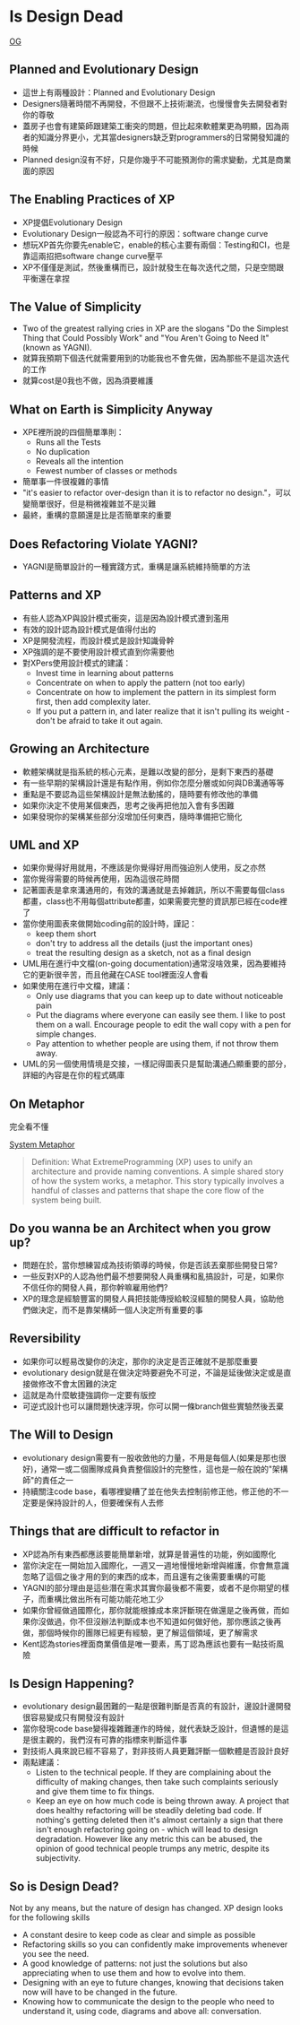 # Is Design Dead

[OG](https://martinfowler.com/articles/designDead.html)

## Planned and Evolutionary Design

- 這世上有兩種設計：Planned and Evolutionary Design
- Designers隨著時間不再開發，不但跟不上技術潮流，也慢慢會失去開發者對你的尊敬
- 蓋房子也會有建築師跟建築工衝突的問題，但比起來軟體業更為明顯，因為兩者的知識分界更小，尤其當designers缺乏對programmers的日常開發知識的時候
- Planned design沒有不好，只是你幾乎不可能預測你的需求變動，尤其是商業面的原因

## The Enabling Practices of XP

- XP提倡Evolutionary Design
- Evolutionary Design一般認為不可行的原因：software change curve
- 想玩XP首先你要先enable它，enable的核心主要有兩個：Testing和CI，也是靠這兩招把software change curve壓平
- XP不僅僅是測試，然後重構而已，設計就發生在每次迭代之間，只是空間跟平衡還在拿捏

## The Value of Simplicity

- Two of the greatest rallying cries in XP are the slogans "Do the Simplest Thing that Could Possibly Work" and "You Aren't Going to Need It" (known as YAGNI).
- 就算我預期下個迭代就需要用到的功能我也不會先做，因為那些不是這次迭代的工作
- 就算cost是0我也不做，因為須要維護

## What on Earth is Simplicity Anyway

- XPE裡所說的四個簡單準則：
  - Runs all the Tests
  - No duplication
  - Reveals all the intention
  - Fewest number of classes or methods
- 簡單事一件很複雜的事情
- "it's easier to refactor over-design than it is to refactor no design."，可以變簡單很好，但是稍微複雜並不是災難
- 最終，重構的意願還是比是否簡單來的重要

## Does Refactoring Violate YAGNI?

- YAGNI是簡單設計的一種實踐方式，重構是讓系統維持簡單的方法

## Patterns and XP

- 有些人認為XP與設計模式衝突，這是因為設計模式遭到濫用
- 有效的設計認為設計模式是值得付出的
- XP是開發流程，而設計模式是設計知識骨幹
- XP強調的是不要使用設計模式直到你需要他
- 對XPers使用設計模式的建議：
  - Invest time in learning about patterns
  - Concentrate on when to apply the pattern (not too early)
  - Concentrate on how to implement the pattern in its simplest form first, then add complexity later.
  - If you put a pattern in, and later realize that it isn't pulling its weight - don't be afraid to take it out again.

## Growing an Architecture

- 軟體架構就是指系統的核心元素，是難以改變的部分，是剩下東西的基礎
- 有一些早期的架構設計還是有點作用，例如你怎麼分層或如何與DB溝通等等
- 重點是不要認為這些架構設計是無法動搖的，隨時要有修改他的準備
- 如果你決定不使用某個東西，思考之後再把他加入會有多困難
- 如果發現你的架構某些部分沒增加任何東西，隨時準備把它簡化

## UML and XP

- 如果你覺得好用就用，不應該是你覺得好用而強迫別人使用，反之亦然
- 當你覺得需要的時候再使用，因為這很花時間
- 記著圖表是拿來溝通用的，有效的溝通就是去掉雜訊，所以不需要每個class都畫，class也不用每個attribute都畫，如果需要完整的資訊那已經在code裡了
- 當你使用圖表來做開始coding前的設計時，謹記：
  - keep them short
  - don't try to address all the details (just the important ones)
  - treat the resulting design as a sketch, not as a final design
- UML用在進行中文檔(on-going documentation)通常沒啥效果，因為要維持它的更新很辛苦，而且他藏在CASE tool裡面沒人會看
- 如果使用在進行中文檔，建議：
  - Only use diagrams that you can keep up to date without noticeable pain
  - Put the diagrams where everyone can easily see them. I like to post them on a wall. Encourage people to edit the wall copy with a pen for simple changes.
  - Pay attention to whether people are using them, if not throw them away.
- UML的另一個使用情境是交接，一樣記得圖表只是幫助溝通凸顯重要的部分，詳細的內容是在你的程式碼庫

## On Metaphor

完全看不懂

[System Metaphor](http://wiki.c2.com/?SystemMetaphor)

>Definition: What ExtremeProgramming (XP) uses to unify an architecture and provide naming conventions. A simple shared story of how the system works, a metaphor. This story typically involves a handful of classes and patterns that shape the core flow of the system being built.

## Do you wanna be an Architect when you grow up?

- 問題在於，當你想練習成為技術領導的時候，你是否該丟棄那些開發日常?
- 一些反對XP的人認為他們最不想要開發人員重構和亂搞設計，可是，如果你不信任你的開發人員，那你幹嘛雇用他們?
- XP的理念是經驗豐富的開發人員把技能傳授給較沒經驗的開發人員，協助他們做決定，而不是靠架構師一個人決定所有重要的事

## Reversibility

- 如果你可以輕易改變你的決定，那你的決定是否正確就不是那麼重要
- evolutionary design就是在做決定時要避免不可逆，不論是延後做決定或是直接做修改不會太困難的決定
- 這就是為什麼敏捷強調你一定要有版控
- 可逆式設計也可以讓問題快速浮現，你可以開一條branch做些實驗然後丟棄

## The Will to Design

- evolutionary design需要有一股收斂他的力量，不用是每個人(如果是那也很好)，通常一或二個團隊成員負責整個設計的完整性，這也是一般在說的"架構師"的責任之一
- 持續關注code base，看哪裡變糟了並在他失去控制前修正他，修正他的不一定要是保持設計的人，但要確保有人去修

## Things that are difficult to refactor in

- XP認為所有東西都應該要能簡單新增，就算是普遍性的功能，例如國際化
- 當你決定在一開始加入國際化，一週又一週地慢慢地新增與維護，你會無意識忽略了這個之後才用的到的東西的成本，而且還有之後需要重構的可能
- YAGNI的部分理由是這些潛在需求其實你最後都不需要，或者不是你期望的樣子，而重構比做出所有可能功能花地工少
- 如果你曾經做過國際化，那你就能根據成本來評斷現在做還是之後再做，而如果你沒做過，你不但沒辦法判斷成本也不知道如何做好他，那你應該之後再做，那個時候你的團隊已經更有經驗，更了解這個領域，更了解需求
- Kent認為stories裡面商業價值是唯一要素，馬丁認為應該也要有一點技術風險

## Is Design Happening?

- evolutionary design最困難的一點是很難判斷是否真的有設計，邊設計邊開發很容易變成只有開發沒有設計
- 當你發現code base變得複雜難運作的時候，就代表缺乏設計，但遺憾的是這是很主觀的，我們沒有可靠的指標來判斷這件事
- 對技術人員來說已經不容易了，對非技術人員更難評斷一個軟體是否設計良好
- 兩點建議：
  - Listen to the technical people. If they are complaining about the difficulty of making changes, then take such complaints seriously and give them time to fix things.
  - Keep an eye on how much code is being thrown away. A project that does healthy refactoring will be steadily deleting bad code. If nothing's getting deleted then it's almost certainly a sign that there isn't enough refactoring going on - which will lead to design degradation. However like any metric this can be abused, the opinion of good technical people trumps any metric, despite its subjectivity.

## So is Design Dead?

Not by any means, but the nature of design has changed. XP design looks for the following skills

- A constant desire to keep code as clear and simple as possible
- Refactoring skills so you can confidently make improvements whenever you see the need.
- A good knowledge of patterns: not just the solutions but also appreciating when to use them and how to evolve into them.
- Designing with an eye to future changes, knowing that decisions taken now will have to be changed in the future.
- Knowing how to communicate the design to the people who need to understand it, using code, diagrams and above all: conversation.
